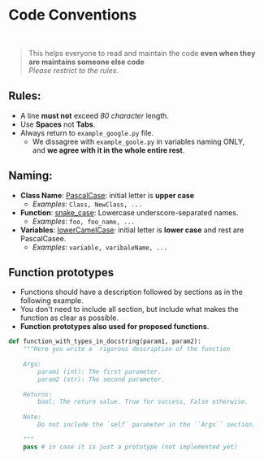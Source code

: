Code Conventions
================
<br>

> This helps everyone to read and maintain the code **even when they are maintains someone else code**<br>
> *Please restrict to the rules.*

## Rules:
* A line **must not** exceed *80 character* length.
* Use **Spaces** not **Tabs**.
* Always return to `example_google.py` file.
  * We dissagree with `example_goole.py` in variables naming ONLY, <br>
       and **we agree with it in the whole entire rest**.



## Naming:
* **Class Name**: [PascalCase](https://en.wikipedia.org/wiki/PascalCase): initial letter is **upper case**
  * *Examples*: `Class, NewClass, ...`
* **Function**: [snake_case](https://en.wikipedia.org/wiki/Snake_case): Lowercase underscore-separated names.
  * *Examples*: `foo, foo_name, ...`
* **Variables**: [lowerCamelCase](https://en.wikipedia.org/wiki/Camel_case): initial letter is **lower case** and rest are PascalCasee.
  * *Examples*: `variable, varibaleName, ...`

## Function prototypes
* Functions should have a description followed by sections as in the following example.
* You don't need to include all section, but include what makes the function as clear as possible.
* **Function prototypes also used for proposed functions**.

```python
def function_with_types_in_docstring(param1, param2):
    """Here you write a  rigorous description of the function
    
    Args:
        param1 (int): The first parameter.
        param2 (str): The second parameter.
        
    Returns:
        bool: The return value. True for success, False otherwise.
        
    Note:
        Do not include the `self` parameter in the ``Args`` section.

    """
    pass # in case it is just a prototype (not implemented yet) 
```

<br><br>



